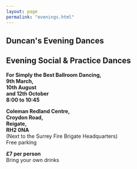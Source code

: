 ```yaml
---
layout: page
permalink: "evenings.html"
---
```



<article class="grid_12 center-text">
<h2>Duncan's Evening Dances</h2>
<h2>Evening Social & Practice Dances</h2>
</article>

<article class="grid_6 center-text padded-bottom">
  <dl>
    <dl>
      <dt><strong>For Simply the Best Ballroom Dancing,</strong></dt>
    <dt><strong>9th March,</strong></dt>   
<dt><strong>10th August</strong></dt>
<dt><strong>and 12th October</strong></dt>
<dt><strong>8:00 to 10:45</strong></dt>
   


  </dl>
</article>


<article class="grid_6 center-text padded-bottom">
  <dl>
    <dt><strong>Coleman Redland Centre,</strong></dt>
<dt><strong>Croydon Road,</strong></dt>
<dt><strong>Reigate,</strong></dt>
<dt><strong>RH2 0NA</strong></dt>
<dt>(Next to the Surrey Fire Brigate Headquarters)</dt>
<dt>Free parking</dt>
  </dl>
</article>

<article class="grid_12 center-text padded-bottom">
<dl>
<dt><strong>£7 per person</strong></dt>
 <dt>Bring your own drinks</dt>
</dl>

</article>

